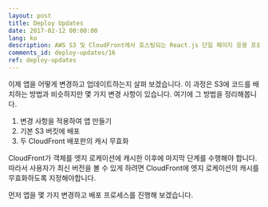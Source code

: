 ```yaml
---
layout: post
title: Deploy Updates
date: 2017-02-12 00:00:00
lang: ko 
description: AWS S3 및 CloudFront에서 호스팅되는 React.js 단일 페이지 응용 프로그램에 업데이트를 배포하는 방법에 대한 자습서입니다. 
comments_id: deploy-updates/16
ref: deploy-updates
---
```


이제 앱을 어떻게 변경하고 업데이트하는지 살펴 보겠습니다. 이 과정은 S3에 코드를 배치하는 방법과 비슷하지만 몇 가지 변경 사항이 있습니다. 여기에 그 방법을 정리해봅니다.

1. 변경 사항을 적용하여 앱 만들기
2. 기본 S3 버킷에 배포
3. 두 CloudFront 배포판의 캐시 무효화

CloudFront가 객체를 엣지 로케이션에 캐시한 이후에 마지막 단계를 수행해야 합니다. 따라서 사용자가 최신 버전을 볼 수 있게 하려면 CloudFront에 엣지 로케이션의 캐시를 무효화하도록 지정해야합니다.

먼저 앱을 몇 가지 변경하고 배포 프로세스를 진행해 보겠습니다.
